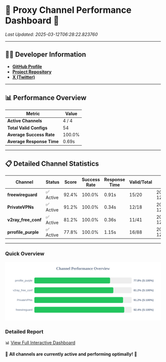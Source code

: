 # 🌟 Proxy Channel Performance Dashboard 🌟

_Last Updated: 2025-03-12T06:28:22.823760_

---

## 👩‍💻 Developer Information

- **[GitHub Profile](https://github.com/4n0nymou3)**  
- **[Project Repository](https://github.com/4n0nymou3/multi-proxy-config-fetcher)**  
- **[X (Twitter)](https://x.com/4n0nymou3)**  

---

## 📊 Performance Overview

| Metric                | Value       |
|-----------------------|-------------|
| **Active Channels**   | 4 / 4       |
| **Total Valid Configs** | 54          |
| **Average Success Rate** | 100.0%      |
| **Average Response Time** | 0.69s       |

---

## 📋 Detailed Channel Statistics

| Channel          | Status     | Score  | Success Rate | Response Time | Valid/Total | Last Success               |
|------------------|------------|--------|--------------|---------------|-------------|----------------------------|
| **freewireguard**  | ✅ Active  | 92.4%  | 100.0% | 0.91s         | 15/20       | 2025-03-12T06:28:22.822394 |
| **PrivateVPNs**  | ✅ Active  | 91.2%  | 100.0% | 0.34s         | 12/18       | 2025-03-12T06:28:21.884402 |
| **v2ray_free_conf**  | ✅ Active  | 81.2%  | 100.0% | 0.36s         | 11/41       | 2025-03-12T06:28:21.510952 |
| **prrofile_purple**  | ✅ Active  | 77.8%  | 100.0% | 1.15s         | 16/88       | 2025-03-12T06:28:21.114747 |

---

### Quick Overview
<div align="center">
  <a href="https://raw.githubusercontent.com/nullluser/NullRepo/refs/heads/main/assets/channel_stats_chart.svg">
    <img src="https://raw.githubusercontent.com/nullluser/NullRepo/refs/heads/main/assets/channel_stats_chart.svg" alt="Source Performance Statistics" width="800">
  </a>
</div>

### Detailed Report
📊 [View Full Interactive Dashboard](https://htmlpreview.github.io/?https://github.com/nullluser/NullRepo/blob/main/assets/performance_report.html)

🎉 **All channels are currently active and performing optimally!** 🎉
